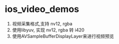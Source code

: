 # ios_video_demos
1. 视频采集格式,支持 nv12, rgba
2. 使用libyuv, 实现 nv12, rgba 转 i420
3. 使用AVSampleBufferDisplayLayer来进行视频预览
